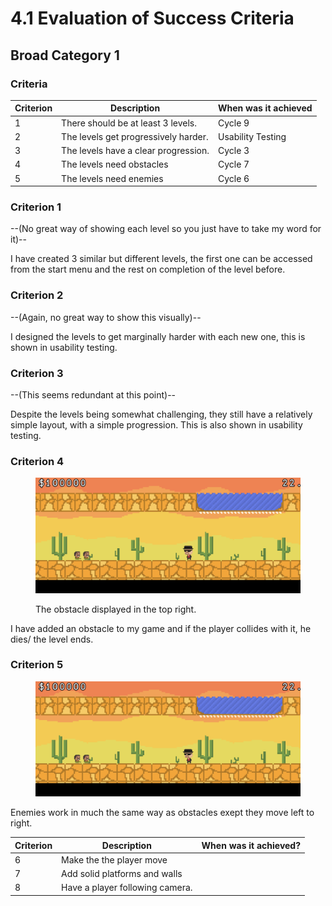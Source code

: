 # 4.1 Evaluation of Success Criteria

## Broad Category 1

### Criteria

| Criterion | Description                          | When was it achieved |
| --------- | ------------------------------------ | -------------------- |
| 1         | There should be at least 3 levels.   | Cycle 9              |
| 2         | The levels get progressively harder. | Usability Testing    |
| 3         | The levels have a clear progression. | Cycle 3              |
| 4         | The levels need obstacles            | Cycle 7              |
| 5         | The levels need enemies              | Cycle 6              |

### Criterion 1

\--(No great way of showing each level so you just have to take my word for it)--

I have created 3 similar but different levels, the first one can be accessed from the start menu and the rest on completion of the level before.

### Criterion 2&#x20;

\--(Again, no great way to show this visually)--

I designed the levels to get marginally harder with each new one, this is shown in usability testing.

### Criterion 3&#x20;

\--(This seems redundant at this point)--

Despite the levels being somewhat challenging, they still have a relatively simple layout, with a simple progression. This is also shown in usability testing.

### Criterion 4

<figure><img src="../.gitbook/assets/Screenshot 2022-12-15 at 16.23.28.png" alt=""><figcaption><p>The obstacle displayed in the top right.</p></figcaption></figure>

I have added an obstacle to my game and if the player collides with it, he dies/ the level ends.

### Criterion 5&#x20;

<figure><img src="../.gitbook/assets/Screenshot 2022-12-15 at 16.23.28.png" alt=""><figcaption></figcaption></figure>

Enemies work in much the same way as obstacles exept they move left to right.

| Criterion | Description                     | When was it achieved? |
| --------- | ------------------------------- | --------------------- |
| 6         | Make the the player move        |                       |
| 7         | Add solid platforms and walls   |                       |
| 8         | Have a player following camera. |                       |

